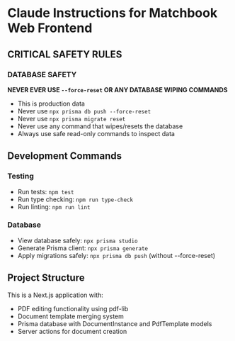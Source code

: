 # Claude Instructions for Matchbook Web Frontend

## CRITICAL SAFETY RULES

### DATABASE SAFETY
**NEVER EVER USE `--force-reset` OR ANY DATABASE WIPING COMMANDS**
- This is production data
- Never use `npx prisma db push --force-reset`
- Never use `npx prisma migrate reset`
- Never use any command that wipes/resets the database
- Always use safe read-only commands to inspect data

## Development Commands

### Testing
- Run tests: `npm test`
- Run type checking: `npm run type-check` 
- Run linting: `npm run lint`

### Database
- View database safely: `npx prisma studio`
- Generate Prisma client: `npx prisma generate`
- Apply migrations safely: `npx prisma db push` (without --force-reset)

## Project Structure

This is a Next.js application with:
- PDF editing functionality using pdf-lib
- Document template merging system
- Prisma database with DocumentInstance and PdfTemplate models
- Server actions for document creation